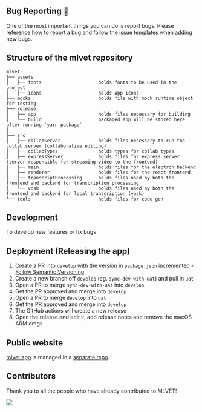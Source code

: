 ## Bug Reporting :bug:

One of the most important things you can do is report bugs. Please reference [how to report a bug](http://polite.technology/reportabug.html) and follow the issue templates when adding new bugs.

## Structure of the mlvet repository

```
mlvet
├── assets
│   ├── fonts                     holds fonts to be used in the project
│   ├── icons                     holds app icons
├── mocks                         holds file with mock runtime object for testing
├── release
│   ├── app                       holds files necessary for building
│   └── build                     packaged app will be stored here after running `yarn package`
│
├── src
│   ├── collabServer              holds files necessary to run the collab server (collaborative editing)
│   ├── collabTypes               holds types for collab types
│   ├── expressServer             holds files for express server (server responsible for streaming video to the frontend)
│   ├── main                      holds files for the electron backend
│   ├── renderer                  holds files for the react frontend
│   ├── transcriptProcessing      holds files used by both the frontend and backend for transcription processing
│   └── vosk                      holds files used by both the frontend and backend for local transcription (vosk)
└── tools                         holds files for code gen
```

## Development

To develop new features or fix bugs

## Deployment (Releasing the app)

1. Create a PR into `develop` with the version in `package.json` incremented - [Follow Semantic Versioning](https://semver.org/)
1. Create a new branch off `develop` (eg. `sync-dev-with-uat`) and pull in `uat`
1. Open a PR to merge `sync-dev-with-uat` into `develop`
1. Get the PR approved and merge into `develop`
1. Open a PR to merge `develop` into `uat`
1. Get the PR approved and merge into `develop`
1. The GitHub actions will create a new release
1. Open the release and edit it, add release notes and remove the macOS ARM dmgs

## Public website

[mlvet.app](https://www.mlvet.app/) is managed in a [separate repo](https://github.com/rileykeane/mlvet-landing-page).

## Contributors

Thank you to all the people who have already contributed to MLVET!

<a href="https://github.com/MLVETDevelopers/mlvet/graphs/contributors">
  <img src="https://contrib.rocks/image?repo=MLVETDevelopers/mlvet" />
</a>
